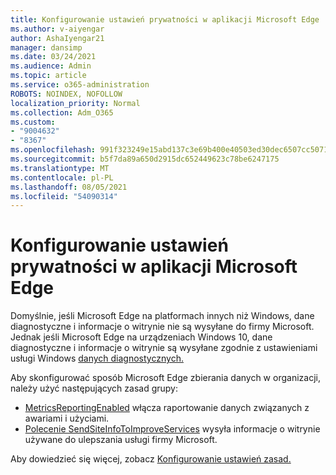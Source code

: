 ```yaml
---
title: Konfigurowanie ustawień prywatności w aplikacji Microsoft Edge
ms.author: v-aiyengar
author: AshaIyengar21
manager: dansimp
ms.date: 03/24/2021
ms.audience: Admin
ms.topic: article
ms.service: o365-administration
ROBOTS: NOINDEX, NOFOLLOW
localization_priority: Normal
ms.collection: Adm_O365
ms.custom:
- "9004632"
- "8367"
ms.openlocfilehash: 991f323249e15abd137c3e69b400e40503ed30dec6507cc5071a0b1af7f72bb3
ms.sourcegitcommit: b5f7da89a650d2915dc652449623c78be6247175
ms.translationtype: MT
ms.contentlocale: pl-PL
ms.lasthandoff: 08/05/2021
ms.locfileid: "54090314"
---
```

# <a name="configure-privacy-settings-in-microsoft-edge"></a>Konfigurowanie ustawień prywatności w aplikacji Microsoft Edge

Domyślnie, jeśli Microsoft Edge na platformach innych niż Windows, dane diagnostyczne i informacje o witrynie nie są wysyłane do firmy Microsoft. Jednak jeśli Microsoft Edge na urządzeniach Windows 10, dane diagnostyczne i informacje o witrynie są wysyłane zgodnie z ustawieniami usługi Windows [danych diagnostycznych.](https://go.microsoft.com/fwlink/?linkid=2132472)

Aby skonfigurować sposób Microsoft Edge zbierania danych w organizacji, należy użyć następujących zasad grupy:
- [MetricsReportingEnabled](https://go.microsoft.com/fwlink/?linkid=2132470) włącza raportowanie danych związanych z awariami i użyciami.
- [Polecenie SendSiteInfoToImproveServices](https://go.microsoft.com/fwlink/?linkid=2132470) wysyła informacje o witrynie używane do ulepszania usługi firmy Microsoft.

Aby dowiedzieć się więcej, zobacz [Konfigurowanie ustawień zasad.](https://go.microsoft.com/fwlink/?linkid=2132577)
